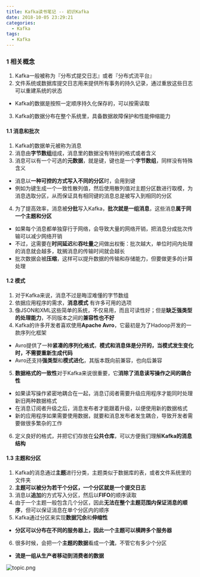 ```yaml
---
title: Kafka读书笔记 -- 初识Kafka
date: 2018-10-05 23:29:21
categories:
  - Kafka
tags:
  - Kafka
---
```


### 1 相关概念
1. Kafka一般被称为『分布式提交日志』或者『分布式流平台』
2. 文件系统或数据库提交日志用来提供所有事务的持久记录，通过重放这些日志可以重建系统的状态
  - Kafka的数据是按照一定顺序持久化保存的，可以按需读取
3. Kafka的数据分布在整个系统里，具备数据故障保护和性能伸缩能力

<!-- more -->

#### 1.1 消息和批次
1. Kafka的数据单元被称为消息
2. 消息由**字节数组**组成，消息里的数据没有特别的格式或者含义
3. 消息可以有一个可选的**元数据**，就是键，键也是一个**字节数组**，同样没有特殊含义
  - 消息以**一种可控的方式写入不同的分区**时，会用到键
  - 例如为键生成一个一致性散列值，然后使用散列值对主题分区数进行取模，为消息选取分区，从而保证具有相同键的消息总是被写入到相同的分区
4. 为了提高效率，消息被**分批**写入Kafka，**批次就是一组消息**，这些消息**属于同一个主题和分区**
  - 如果每个消息都单独穿行于网络，会导致大量的网络开销，把消息分成批次传输可以减少网络开销
  - 不过，这需要在**时间延迟**和**吞吐量**之间做出权衡：批次越大，单位时间内处理的消息就会越多，耽搁消息的传输时间就会越长
  - 批次数据会被**压缩**，这样可以提升数据的传输和存储能力，但要做更多的计算处理

#### 1.2 模式
1. 对于Kafka来说，消息不过是晦涩难懂的字节数组
2. 依据应用程序的需求，**消息模式** 有许多可用的选项
3. 像JSON和XML这些简单的系统，不仅易用，而且可读性好；但是**缺乏强类型的处理能力**，不同版本之间的**兼容性也不好**
4. Kafka的许多开发者喜欢使用**Apache Avro**，它最初是为了Hadoop开发的一款序列化框架
  - Avro提供了一种**紧凑的序列化格式**，**模式和消息体是分开的，当模式发生变化时，不需要重新生成代码**
  - Avro还支持**强类型**和**模式进化**，其版本既向前兼容，也向后兼容
5. **数据格式的一致性**对于Kafka来说很重要，它**消除了消息读写操作之间的耦合性**
  - 如果读写操作紧密地耦合在一起，消息订阅者需要升级应用程序才能同时处理新旧两种数据格式
  - 在消息订阅者升级之后，消息发布者才能跟着升级，以便使用新的数据格式
  - 新的应用程序如果需要使用数据，就要和消息发布者发生耦合，导致开发者需要做很多繁杂的工作
6. 定义良好的格式，并把它们存放在**公共仓库**，可以方便我们理解**Kafka的消息结构**

#### 1.3 主题和分区
1. Kafka的消息通过**主题**进行分类，主题类似于数据库的表，或者文件系统里的文件夹
2. **主题可以被分为若干个分区，一个分区就是一个提交日志**
3. 消息以**追加**的方式写入分区，然后以**FIFO**的顺序读取
4. 由于一个主题一般包含几个分区，因此**无法在整个主题范围内保证消息的顺序**，但可以保证消息在单个分区内的顺序
5. Kafka通过分区来实现**数据冗余**和**伸缩性**
  - **分区可以分布在不同的服务器上，因此一个主题可以横跨多个服务器**
6. 很多时候，会把一个**主题的数据**看成一个**流**，不管它有多少个分区
  - **流是一组从生产者移动到消费者的数据**

![topic.png](http://pg67n0yz6.bkt.clouddn.com/topic.png)

<!-- indicate-the-source -->
